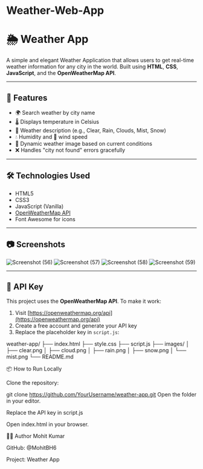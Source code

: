 # Weather-Web-App
# 🌦️ Weather App

A simple and elegant Weather Application that allows users to get real-time weather information for any city in the world. Built using **HTML**, **CSS**, **JavaScript**, and the **OpenWeatherMap API**.

---

## 🚀 Features

- 🌍 Search weather by city name
- 🌡️ Displays temperature in Celsius
- 📝 Weather description (e.g., Clear, Rain, Clouds, Mist, Snow)
- 💧 Humidity and 💨 wind speed
- 📸 Dynamic weather image based on current conditions
- ❌ Handles "city not found" errors gracefully

---

## 🛠️ Technologies Used

- HTML5
- CSS3
- JavaScript (Vanilla)
- [OpenWeatherMap API](https://openweathermap.org/api)
- Font Awesome for icons

---

## 📷 Screenshots



![Screenshot (56)](https://github.com/user-attachments/assets/548e4bed-dc04-48c8-97fd-c002fe14089d)
![Screenshot (57)](https://github.com/user-attachments/assets/09e1cf22-8dfc-4010-993a-a508c7e17101)
![Screenshot (58)](https://github.com/user-attachments/assets/cb0bedb5-b168-4197-8687-1c084865d562)
![Screenshot (59)](https://github.com/user-attachments/assets/21d62d66-3d6a-402a-afa7-881142f61e5f)


---

## 🔑 API Key

This project uses the **OpenWeatherMap API**. To make it work:

1. Visit [https://openweathermap.org/api](https://openweathermap.org/api)
2. Create a free account and generate your API key
3. Replace the placeholder key in `script.js`:


weather-app/
├── index.html
├── style.css
├── script.js
├── images/
│   ├── clear.png
│   ├── cloud.png
│   ├── rain.png
│   ├── snow.png
│   └── mist.png
└── README.md



📦 How to Run Locally

Clone the repository:

git clone https://github.com/YourUsername/weather-app.git
Open the folder in your editor.

Replace the API key in script.js

Open index.html in your browser.


🙋‍♂️ Author
Mohit Kumar

GitHub: @MohitBH6

Project: Weather App


